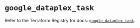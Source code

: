 # `google_dataplex_task`

Refer to the Terraform Registry for docs: [`google_dataplex_task`](https://registry.terraform.io/providers/hashicorp/google-beta/6.5.0/docs/resources/google_dataplex_task).
